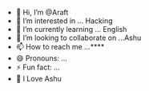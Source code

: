 - 👋 Hi, I’m @Araft
- 👀 I’m interested in ... Hacking 
- 🌱 I’m currently learning ... English 
- 💞️ I’m looking to collaborate on ...Ashu
- 📫 How to reach me ...****
- 😄 Pronouns: ...
- ⚡ Fun fact: ...
- 🥰 I Love Ashu 

<!---
01600130113/01600130113 is a ✨ special ✨ repository because its `README.md` (this file) appears on your GitHub profile.
You can click the Preview link to take a look at your changes.
--->
